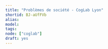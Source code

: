 ```yaml
---
title: "Problèmes de société - CogLab Lyon"
shortid: BJ-aUfFVb
alias:
model:
tags:
node: ["coglab"]
draft: yes
---
```

